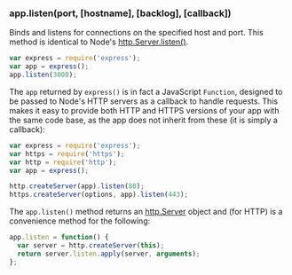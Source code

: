 <h3 id='app.listen'>app.listen(port, [hostname], [backlog], [callback])</h3>

Binds and listens for connections on the specified host and port.
This method is identical to Node's [http.Server.listen()](http://nodejs.org/api/http.html#http_server_listen_port_hostname_backlog_callback).

```js
var express = require('express');
var app = express();
app.listen(3000);
```

The `app` returned by `express()` is in fact a JavaScript
`Function`, designed to be passed to Node's HTTP servers as a callback
to handle requests. This makes it easy to provide both HTTP and HTTPS versions of
your app with the same code base, as the app does not inherit from these
(it is simply a callback):

```js
var express = require('express');
var https = require('https');
var http = require('http');
var app = express();

http.createServer(app).listen(80);
https.createServer(options, app).listen(443);
```

The `app.listen()` method returns an [http.Server](https://nodejs.org/api/http.html#http_class_http_server) object and (for HTTP) is a convenience method for the following:

```js
app.listen = function() {
  var server = http.createServer(this);
  return server.listen.apply(server, arguments);
};
```
